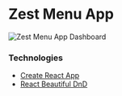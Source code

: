 # Zest Menu App

![Zest Menu App Dashboard](https://i.imgur.com/hOIbGCu.png)

### Technologies

- [Create React App](https://github.com/facebook/create-react-app)
- [React Beautiful DnD](https://github.com/atlassian/react-beautiful-dnd)
